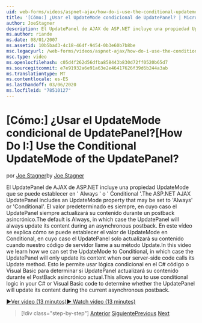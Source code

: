 ```yaml
---
uid: web-forms/videos/aspnet-ajax/how-do-i-use-the-conditional-updatemode-of-the-updatepanel
title: '[Cómo:] ¿Usar el UpdateMode condicional de UpdatePanel? | Microsoft Docs'
author: JoeStagner
description: El UpdatePanel de AJAX de ASP.NET incluye una propiedad UpdateMode que se puede establecer en ' Always ' o ' Conditional '. El valor predeterminado es siempre, en cuyo caso el UpdatePan...
ms.author: riande
ms.date: 08/01/2007
ms.assetid: 10b5bad3-4c18-464f-9454-0b3e60b7b8be
msc.legacyurl: /web-forms/videos/aspnet-ajax/how-do-i-use-the-conditional-updatemode-of-the-updatepanel
msc.type: video
ms.openlocfilehash: c05d4f262d56dfba858443b830d72ff0520b65d7
ms.sourcegitcommit: e7e91932a6e91a63e2e46417626f39d6b244a3ab
ms.translationtype: MT
ms.contentlocale: es-ES
ms.lasthandoff: 03/06/2020
ms.locfileid: "78510127"
---
```

# <a name="how-do-i-use-the-conditional-updatemode-of-the-updatepanel"></a><span data-ttu-id="18e7c-105">[Cómo:] ¿Usar el UpdateMode condicional de UpdatePanel?</span><span class="sxs-lookup"><span data-stu-id="18e7c-105">[How Do I:] Use the Conditional UpdateMode of the UpdatePanel?</span></span>

<span data-ttu-id="18e7c-106">por [Joe Stagner](https://github.com/JoeStagner)</span><span class="sxs-lookup"><span data-stu-id="18e7c-106">by [Joe Stagner](https://github.com/JoeStagner)</span></span>

<span data-ttu-id="18e7c-107">El UpdatePanel de AJAX de ASP.NET incluye una propiedad UpdateMode que se puede establecer en ' Always ' o ' Conditional '.</span><span class="sxs-lookup"><span data-stu-id="18e7c-107">The ASP.NET AJAX UpdatePanel includes an UpdateMode property that may be set to 'Always' or 'Conditional'.</span></span> <span data-ttu-id="18e7c-108">El valor predeterminado es siempre, en cuyo caso el UpdatePanel siempre actualizará su contenido durante un postback asincrónico.</span><span class="sxs-lookup"><span data-stu-id="18e7c-108">The default is Always, in which case the UpdatePanel will always update its content during an asynchronous postback.</span></span> <span data-ttu-id="18e7c-109">En este vídeo se explica cómo se puede establecer el valor de UpdateMode en Conditional, en cuyo caso el UpdatePanel solo actualizará su contenido cuando nuestro código de servidor llame a su método Update.</span><span class="sxs-lookup"><span data-stu-id="18e7c-109">In this video we learn how we can set the UpdateMode to Conditional, in which case the UpdatePanel will only update its content when our server-side code calls its Update method.</span></span> <span data-ttu-id="18e7c-110">Esto le permite usar lógica condicional en el C# código o Visual Basic para determinar si UpdatePanel actualizará su contenido durante el PostBack asincrónico actual.</span><span class="sxs-lookup"><span data-stu-id="18e7c-110">This allows you to use conditional logic in your C# or Visual Basic code to determine whether the UpdatePanel will update its content during the current asynchronous postback.</span></span>

[<span data-ttu-id="18e7c-111">&#9654;Ver vídeo (13 minutos)</span><span class="sxs-lookup"><span data-stu-id="18e7c-111">&#9654; Watch video (13 minutes)</span></span>](https://channel9.msdn.com/Blogs/ASP-NET-Site-Videos/how-do-i-use-the-conditional-updatemode-of-the-updatepanel)

> [!div class="step-by-step"]
> <span data-ttu-id="18e7c-112">[Anterior](how-do-i-determine-whether-an-asynchronous-postback-has-occurred.md)
> [Siguiente](how-do-i-implement-the-persistent-communications-pattern-with-the-updatepanel.md)</span><span class="sxs-lookup"><span data-stu-id="18e7c-112">[Previous](how-do-i-determine-whether-an-asynchronous-postback-has-occurred.md)
[Next](how-do-i-implement-the-persistent-communications-pattern-with-the-updatepanel.md)</span></span>
